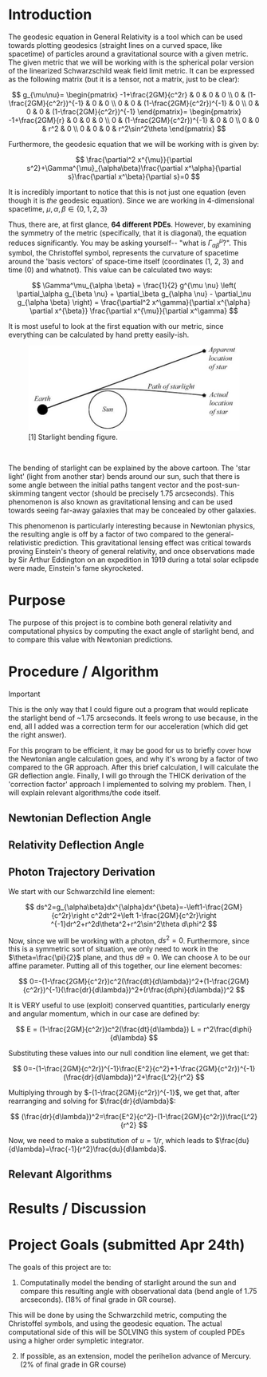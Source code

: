 # Introduction

The geodesic equation in General Relativity is a tool which can be used towards plotting geodesics (straight lines on a curved space, like spacetime) of particles around a gravitational source with a given metric. The given metric that we will be working with is the spherical polar version of the linearized Schwarzschild weak field limit metric. It can be expressed as the following matrix (but it is a tensor, not a matrix, just to be clear):

$$
g_{\mu\nu}=
\begin{pmatrix}
-1+\frac{2GM}{c^2r} & 0 & 0 & 0 \\
0 & (1-\frac{2GM}{c^2r})^{-1} & 0 & 0 \\
0 & 0 & (1-\frac{2GM}{c^2r})^{-1} & 0 \\
0 & 0 & 0 & (1-\frac{2GM}{c^2r})^{-1}
\end{pmatrix}=
\begin{pmatrix}
-1+\frac{2GM}{r} & 0 & 0 & 0 \\
0 & (1-\frac{2GM}{c^2r})^{-1} & 0 & 0 \\
0 & 0 & r^2 & 0 \\
0 & 0 & 0 & r^2\sin^2\theta
\end{pmatrix}
$$

Furthermore, the geodesic equation that we will be working with is given by:

$$
\frac{\partial^2 x^{\mu}}{\partial s^2}+\Gamma^{\mu}_{\alpha\beta}\frac{\partial x^\alpha}{\partial s}\frac{\partial x^\beta}{\partial s}=0
$$

It is incredibly important to notice that this is not just one equation (even though it is *the* geodesic equation). Since we are working in 4-dimensional spacetime, $\mu, \alpha, \beta \in \{0, 1, 2, 3\}$

Thus, there are, at first glance, **64 different PDEs**. However, by examining the symmetry of the metric (specifically, that it is diagonal), the equation reduces significantly. You may be asking yourself-- "what is $\Gamma^{\mu}_{\alpha \beta}$?". This symbol, the Christoffel symbol, represents the curvature of spacetime around the 'basis vectors' of space-time itself (coordinates (1, 2, 3) and time (0) and whatnot). This value can be calculated two ways:

$$ 
\Gamma^\mu_{\alpha \beta} = \frac{1}{2} g^{\mu \nu} \left( \partial_\alpha g_{\beta \nu} + \partial_\beta g_{\alpha \nu} - \partial_\nu g_{\alpha \beta} \right) = \frac{\partial^2 x^\gamma}{\partial x^{\alpha} \partial x^{\beta}} \frac{\partial x^{\mu}}{\partial x^\gamma}
$$

It is most useful to look at the first equation with our metric, since everything can be calculated by hand pretty easily-ish.

<figure>
  <img src=starlight-bending.jpg>
  <figcaption> [1] Starlight bending figure.
</figcaption>
</figure>
<p>&nbsp;</p> 

The bending of starlight can be explained by the above cartoon. The 'star light' (light from another star) bends around our sun, such that there is some angle between the initial paths tangent vector and the post-sun-skimming tangent vector (should be precisely 1.75 arcseconds). This phenomenon is also known as gravitational lensing and can be used towards seeing far-away galaxies that may be concealed by other galaxies. 

This phenomenon is particularly interesting because in Newtonian physics, the resulting angle is off by a factor of two compared to the general-relativistic prediction. This gravitational lensing effect was critical towards proving Einstein's theory of general relativity, and once observations made by Sir Arthur Eddington on an expedition in 1919 during a total solar eclipsde were made, Einstein's fame skyrocketed.

# Purpose

The purpose of this project is to combine both general relativity and computational physics by computing the exact angle of starlight bend, and to compare this value with Newtonian predictions. 

# Procedure / Algorithm

> [!IMPORTANT]
> This is the only way that I could figure out a program that would replicate the starlight bend of ~1.75 arcseconds. It feels wrong to use because, in the end, all I added was a correction term for our acceleration (which did get the right answer).

For this program to be efficient, it may be good for us to briefly cover how the Newtonian angle calculation goes, and why it's wrong by a factor of two compared to the GR approach. After this brief calculation, I will calculate the GR deflection angle. Finally, I will go through the THICK derivation of the 'correction factor' approach I implemented to solving my problem. Then, I will explain relevant algorithms/the code itself.

## Newtonian Deflection Angle

## Relativity Deflection Angle

## Photon Trajectory Derivation

We start with our Schwarzchild line element:

$$
ds^2=g_{\alpha\beta}dx^{\alpha}dx^{\beta}=-\left1-\frac{2GM}{c^2r}\right c^2dt^2+\left 1-\frac{2GM}{c^2r}\right ^{-1}dr^2+r^2d\theta^2+r^2\sin^2\theta d\phi^2
$$

Now, since we will be working with a photon, $ds^2=0$. Furthermore, since this is a symmetric sort of situation, we only need to work in the $\theta=\frac{\pi}{2}$ plane, and thus d$\theta=0$. We can choose $\lambda$ to be our affine parameter. Putting all of this together, our line element becomes:

$$
0=-(1-\frac{2GM}{c^2r})c^2(\frac{dt}{d\lambda})^2+(1-\frac{2GM}{c^2r})^{-1}(\frac{dr}{d\lambda})^2+(r\frac{d\phi}{d\lambda})^2
$$

It is VERY useful to use (exploit) conserved quantities, particularly energy and angular momentum, which in our case are defined by:

$$
E = (1-\frac{2GM}{c^2r})c^2(\frac{dt}{d\lambda})
L = r^2\frac{d\phi}{d\lambda}
$$

Substituting these values into our null condition line element, we get that:

$$
0=-(1-\frac{2GM}{c^2r})^{-1}\frac{E^2}{c^2}+1-\frac{2GM}{c^2r})^{-1}(\frac{dr}{d\lambda})^2+\frac{L^2}{r^2}
$$

Multiplying through by $-(1-\frac{2GM}{c^2r})^{-1}$, we get that, after rearranging and solving for $\frac{dr}{d\lambda}$:

$$
(\frac{dr}{d\lambda})^2=\frac{E^2}{c^2}-(1-\frac{2GM}{c^2r})\frac{L^2}{r^2}
$$

Now, we need to make a substitution of $u=1/r$, which leads to $\frac{du}{d\lambda}=\frac{-1}{r^2}\frac{du}{d\lambda}$.

## Relevant Algorithms

# Results / Discussion

# Project Goals (submitted Apr 24th)

The goals of this project are to:

1. Computatinally model the bending of starlight around the sun and compare this resulting angle with observational data (bend angle of 1.75 arcseconds). (18% of final grade in GR course).

This will be done by using the Schwarzchild metric, computing the Christoffel symbols, and using the geodesic equation. The actual computational side of this will be SOLVING this system of coupled PDEs using a higher order sympletic integrator. 

2. If possible, as an extension, model the perihelion advance of Mercury. (2% of final grade in GR course)
